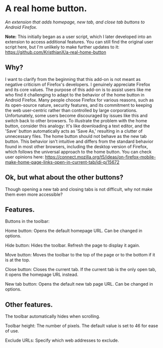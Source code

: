 # A real home button.
*An extension that adds homepage, new tab, and close tab buttons to Android Firefox.*

**Note:**
This initially began as a user script, which I later developed into an extension to access additional features. You can still find the original user script here, but I'm unlikely to make further updates to it: https://github.com/KristhianX/a-real-home-button



## Why?
I want to clarify from the beginning that this add-on is not meant as negative criticism of Firefox's developers. I genuinely appreciate Firefox and its core values. The purpose of this add-on is to assist users like me who find it challenging to adapt to the behavior of the home button in Android Firefox. Many people choose Firefox for various reasons, such as its open-source nature, security features, and its commitment to keeping the web user-centric rather than controlled by large corporations.
Unfortunately, some users become discouraged by issues like this and switch back to other browsers. To illustrate the problem with the home button, consider this analogy: It's like downloading a text editor, and the 'Save' button automatically acts as 'Save As,' resulting in a clutter of unnecessary files. The home button should not behave as the new tab button. This behavior isn't intuitive and differs from the standard behavior found in most other browsers, including the desktop version of Firefox, which follows the universal approach to the home button. You can check user opinions here: https://connect.mozilla.org/t5/ideas/on-firefox-mobile-make-home-page-links-open-in-current-tab/idi-p/15672



## Ok, but what about the other buttons?
Though opening a new tab and closing tabs is not difficult, why not make them even more accessible?



## Features.
Buttons in the toolbar:

Home button: Opens the default homepage URL. Can be changed in options.

Hide button: Hides the toolbar. Refresh the page to display it again.

Move button: Moves the toolbar to the top of the page or to the bottom if it is at the top.

Close button: Closes the current tab. If the current tab is the only open tab, it opens the homepage URL instead.

New tab button: Opens the default new tab page URL. Can be changed in options.




## Other features.

The toolbar automatically hides when scrolling.

Toolbar height: The number of pixels. The default value is set to 46 for ease of use.

Exclude URLs: Specify which web addresses to exclude.
